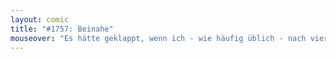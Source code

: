 ```yaml
---
layout: comic
title: "#1757: Beinahe"
mouseover: "Es hätte geklappt, wenn ich - wie häufig üblich - nach vier Paneln aufgehört hätte."
---
```

